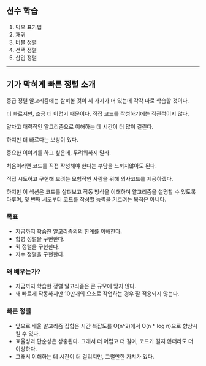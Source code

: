 ## 선수 학습

1. 빅오 표기법
2. 재귀
3. 버블 정렬
4. 선택 정렬
5. 삽입 정렬

---

## 기가 막히게 빠른 정렬 소개

중급 정렬 알고리즘에는 살펴볼 것이 세 가지가 더 있는데 각각 따로 학습할 것이다.

더 빠르지만, 조금 더 어렵기 때문이다. 직접 코드를 작성하기에는 직관적이지 않다.

알차고 매력적인 알고리즘으로 이해하는 데 시간이 더 많이 걸린다.

하지만 더 빠르다는 보상이 있다.

중요한 이야기를 하고 싶은데, 두려워하지 말라.

처음이라면 코드를 직접 작성해야 한다는 부담을 느끼지않아도 된다.

직접 시도하고 구현해 보려는 모험적인 사람을 위해 의사코드를 제공하겠다.

하지만 이 섹션은 코드를 살펴보고 작동 방식을 이해하며 알고리즘을 설명할 수 있도록 다루며, 첫 번째 시도부터 코드를 작성할 능력을 기르려는 목적은 아니다.

### 목표

- 지금까지 학습한 알고리즘의의 한계를 이해한다.
- 합병 정렬을 구현한다.
- 퀵 정렬을 구현한다.
- 지수 정렬을 구현한다.

### 왜 배우는가?

- 지금까지 학습한 정렬 알고리즘은 큰 규모에 맞지 않다.
- 꽤 빠르게 작동하지만 10만개의 요소로 작업하는 경우 잘 적용되지 않는다.

### 빠른 정렬

- 앞으로 배울 알고리즘 집합은 시간 복잡도를 O(n^2)에서 O(n \* log n)으로 향상시킬 수 있다.
- 효율성과 단순성은 상충된다. 그래서 더 어렵고 더 길며, 코드가 길지 않더라도 더 이상하다.
- 그래서 이해하는 데 시간이 더 걸리지만, 그럴만한 가치가 있다.
